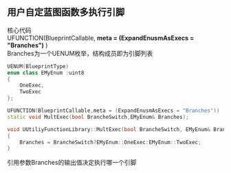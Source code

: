 ## 用户自定蓝图函数多执行引脚
核心代码  
UFUNCTION(BlueprintCallable, **meta = (ExpandEnusmAsExecs = "Branches")** )  
Branches为一个UENUM枚举，结构成员即为引脚列表
```C++
UENUM(BlueprintType)
enum class EMyEnum :uint8
{
	OneExec,
	TwoExec
};

UFUNCTION(BlueprintCallable,meta = (ExpandEnusmAsExecs = "Branches"))
static void MultExec(bool BrancheSwitch,EMyEnum& Branches);
```

```C++
void UUtiliyFunctionLibrary::MultExec(bool BrancheSwitch, EMyEnum& Branches)
{
	Branches = BrancheSwitch?EMyEnum::OneExec:EMyEnum::TwoExec;
}

```
 引用参数Branches的输出值决定执行哪一个引脚